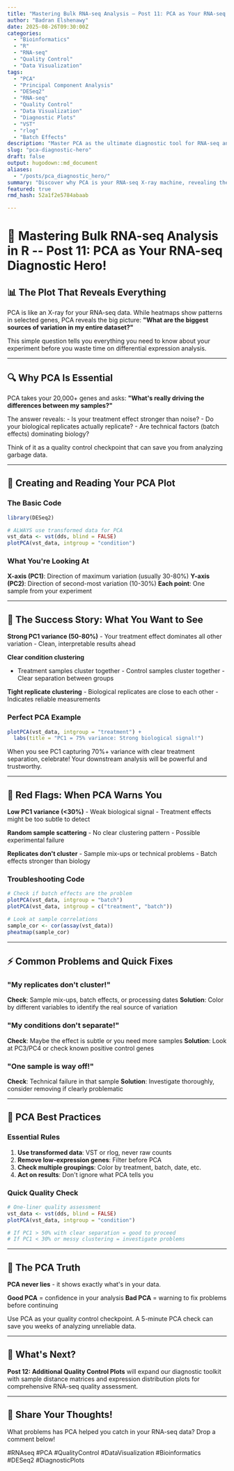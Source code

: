 ```yaml
---
title: "Mastering Bulk RNA-seq Analysis – Post 11: PCA as Your RNA-seq Diagnostic Hero!"
author: "Badran Elshenawy"
date: 2025-08-26T09:30:00Z
categories:
  - "Bioinformatics"
  - "R"
  - "RNA-seq"
  - "Quality Control"
  - "Data Visualization"
tags:
  - "PCA"
  - "Principal Component Analysis"
  - "DESeq2"
  - "RNA-seq"
  - "Quality Control"
  - "Data Visualization"
  - "Diagnostic Plots"
  - "VST"
  - "rlog"
  - "Batch Effects"
description: "Master PCA as the ultimate diagnostic tool for RNA-seq analysis. Learn to interpret principal component plots, identify batch effects, troubleshoot common problems, and use PCA as a quality control checkpoint before differential expression analysis."
slug: "pca-diagnostic-hero"
draft: false
output: hugodown::md_document
aliases:
  - "/posts/pca_diagnostic_hero/"
summary: "Discover why PCA is your RNA-seq X-ray machine, revealing the true structure of your data. Learn to read PCA plots like a detective, troubleshoot common problems, and use this powerful diagnostic tool to build confidence in your analysis or catch problems early."
featured: true
rmd_hash: 52a1f2e5784abaab

---
```


# 🧬 Mastering Bulk RNA-seq Analysis in R -- Post 11: PCA as Your RNA-seq Diagnostic Hero!

## 📊 The Plot That Reveals Everything

PCA is like an X-ray for your RNA-seq data. While heatmaps show patterns in selected genes, PCA reveals the big picture: **"What are the biggest sources of variation in my entire dataset?"**

This simple question tells you everything you need to know about your experiment before you waste time on differential expression analysis.

------------------------------------------------------------------------

## 🔍 Why PCA Is Essential

PCA takes your 20,000+ genes and asks: **"What's really driving the differences between my samples?"**

The answer reveals: - Is your treatment effect stronger than noise? - Do your biological replicates actually replicate? - Are technical factors (batch effects) dominating biology?

Think of it as a quality control checkpoint that can save you from analyzing garbage data.

------------------------------------------------------------------------

## 🎯 Creating and Reading Your PCA Plot

### The Basic Code

``` r
library(DESeq2)

# ALWAYS use transformed data for PCA
vst_data <- vst(dds, blind = FALSE)
plotPCA(vst_data, intgroup = "condition")
```

### What You're Looking At

**X-axis (PC1)**: Direction of maximum variation (usually 30-80%) **Y-axis (PC2)**: Direction of second-most variation (10-30%) **Each point**: One sample from your experiment

------------------------------------------------------------------------

## 🌟 The Success Story: What You Want to See

**Strong PC1 variance (50-80%)** - Your treatment effect dominates all other variation - Clean, interpretable results ahead

**Clear condition clustering**  
- Treatment samples cluster together - Control samples cluster together - Clear separation between groups

**Tight replicate clustering** - Biological replicates are close to each other - Indicates reliable measurements

### Perfect PCA Example

``` r
plotPCA(vst_data, intgroup = "treatment") +
  labs(title = "PC1 = 75% variance: Strong biological signal!")
```

When you see PC1 capturing 70%+ variance with clear treatment separation, celebrate! Your downstream analysis will be powerful and trustworthy.

------------------------------------------------------------------------

## 🚩 Red Flags: When PCA Warns You

**Low PC1 variance (\<30%)** - Weak biological signal - Treatment effects might be too subtle to detect

**Random sample scattering** - No clear clustering pattern - Possible experimental failure

**Replicates don't cluster** - Sample mix-ups or technical problems - Batch effects stronger than biology

### Troubleshooting Code

``` r
# Check if batch effects are the problem
plotPCA(vst_data, intgroup = "batch")
plotPCA(vst_data, intgroup = c("treatment", "batch"))

# Look at sample correlations
sample_cor <- cor(assay(vst_data))
pheatmap(sample_cor)
```

------------------------------------------------------------------------

## ⚡ Common Problems and Quick Fixes

### "My replicates don't cluster!"

**Check**: Sample mix-ups, batch effects, or processing dates **Solution**: Color by different variables to identify the real source of variation

### "My conditions don't separate!"

**Check**: Maybe the effect is subtle or you need more samples **Solution**: Look at PC3/PC4 or check known positive control genes

### "One sample is way off!"

**Check**: Technical failure in that sample **Solution**: Investigate thoroughly, consider removing if clearly problematic

------------------------------------------------------------------------

## 🧪 PCA Best Practices

### Essential Rules

1.  **Use transformed data**: VST or rlog, never raw counts
2.  **Remove low-expression genes**: Filter before PCA
3.  **Check multiple groupings**: Color by treatment, batch, date, etc.
4.  **Act on results**: Don't ignore what PCA tells you

### Quick Quality Check

``` r
# One-liner quality assessment
vst_data <- vst(dds, blind = FALSE)
plotPCA(vst_data, intgroup = "condition")

# If PC1 > 50% with clear separation = good to proceed
# If PC1 < 30% or messy clustering = investigate problems
```

------------------------------------------------------------------------

## 🎉 The PCA Truth

**PCA never lies** - it shows exactly what's in your data.

**Good PCA** = confidence in your analysis **Bad PCA** = warning to fix problems before continuing

Use PCA as your quality control checkpoint. A 5-minute PCA check can save you weeks of analyzing unreliable data.

------------------------------------------------------------------------

## 🧪 What's Next?

**Post 12: Additional Quality Control Plots** will expand our diagnostic toolkit with sample distance matrices and expression distribution plots for comprehensive RNA-seq quality assessment.

------------------------------------------------------------------------

## 💬 Share Your Thoughts!

What problems has PCA helped you catch in your RNA-seq data? Drop a comment below!

#RNAseq #PCA #QualityControl #DataVisualization #Bioinformatics #DESeq2 #DiagnosticPlots
